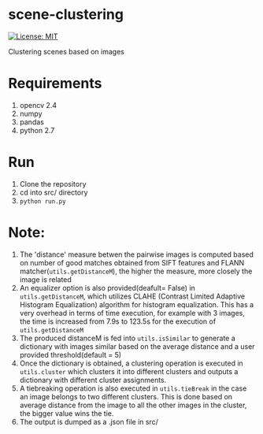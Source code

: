 # scene-clustering
[![License: MIT](https://img.shields.io/badge/License-MIT-yellow.svg)](https://opensource.org/licenses/MIT)

Clustering scenes based on images

# Requirements
1. opencv 2.4
2. numpy
3. pandas
4. python 2.7

# Run
1. Clone the repository
2. cd into src/ directory
2. `python run.py` 

# Note:
1. The 'distance' measure betwen the pairwise images is computed based on number of good matches obtained from SIFT features and FLANN matcher(`utils.getDistanceM`), the higher the measure, more closely the image is related
2. An equalizer option is also provided(deafult= False) in `utils.getDistanceM`, which utilizes CLAHE (Contrast Limited Adaptive Histogram Equalization) algorithm for histogram equalization. This has a very overhead in terms of time execution, for example with 3 images, the time is increased from 7.9s to 123.5s for the execution of `utils.getDistanceM`
3. The produced distanceM is fed into `utils.isSimilar` to generate a dictionary with images similar based on the average distance and a user provided threshold(default = 5)
4. Once the dictionary is obtained, a clustering operation is executed in `utils.cluster` which clusters it into different clusters and outputs a dictionary with different cluster assignments. 
5. A tiebreaking operation is also executed in `utils.tieBreak` in the case an image belongs to two different clusters. This is done based on average distance from the image to all the other images in the cluster, the bigger value wins the tie.
6. The output is dumped as a .json file in src/
